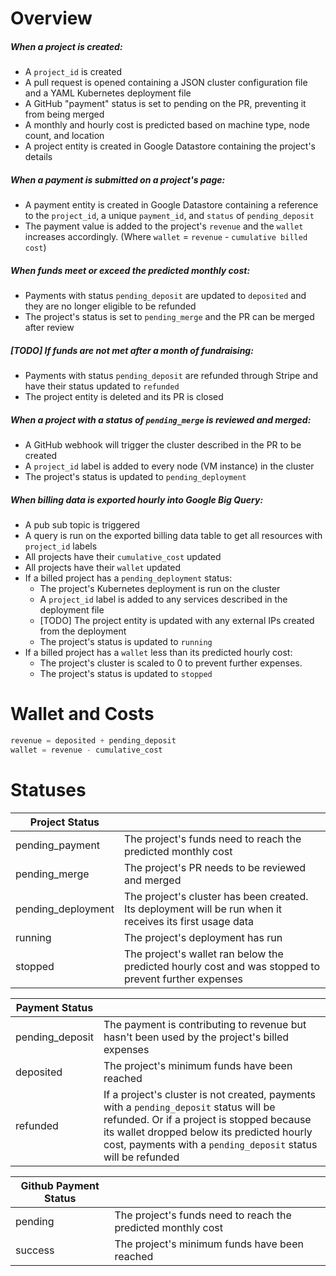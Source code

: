 # Overview
##### When a project is created:
- A `project_id` is created
- A pull request is opened containing a JSON cluster configuration file and a YAML Kubernetes deployment file
- A GitHub "payment" status is set to pending on the PR, preventing it from being merged
- A monthly and hourly cost is predicted based on machine type, node count, and location
- A project entity is created in Google Datastore containing the project's details

##### When a payment is submitted on a project's page:
- A payment entity is created in Google Datastore containing a reference to the `project_id`, a unique `payment_id`, and `status` of `pending_deposit`
- The payment value is added to the project's `revenue` and the `wallet` increases accordingly. (Where `wallet` = `revenue` - `cumulative billed cost`)

##### When funds meet or exceed the predicted monthly cost:
- Payments with status `pending_deposit` are updated to `deposited` and they are no longer eligible to be refunded
- The project's status is set to `pending_merge` and the PR can be merged after review

##### [TODO] If funds are not met after a month of fundraising:
- Payments with status `pending_deposit` are refunded through Stripe and have their status updated to `refunded`
- The project entity is deleted and its PR is closed

##### When a project with a status of `pending_merge` is reviewed and merged:
- A GitHub webhook will trigger the cluster described in the PR to be created
- A `project_id` label is added to every node (VM instance) in the cluster
- The project's status is updated to `pending_deployment`

##### When billing data is exported hourly into Google Big Query:
- A pub sub topic is triggered
- A query is run on the exported billing data table to get all resources with `project_id` labels
- All projects have their `cumulative_cost` updated
- All projects have their `wallet` updated
- If a billed project has a `pending_deployment` status:
    - The project's Kubernetes deployment is run on the cluster
    - A `project_id` label is added to any services described in the deployment file
    - [TODO] The project entity is updated with any external IPs created from the deployment
    - The project's status is updated to `running`
- If a billed project has a `wallet` less than its predicted hourly cost:
    - The project's cluster is scaled to 0 to prevent further expenses.
    - The project's status is updated to `stopped`


# Wallet and Costs
```js
revenue = deposited + pending_deposit
wallet = revenue - cumulative_cost
```

# Statuses
| Project Status     |                                                                                                          |
|--------------------|----------------------------------------------------------------------------------------------------------|
| pending_payment    | The project's funds need to reach the predicted monthly cost                                             |
| pending_merge      | The project's PR needs to be reviewed and merged                                                         |
| pending_deployment | The project's cluster has been created. Its deployment will be run when it receives its first usage data |
| running            | The project's deployment has run                                                                         |
| stopped            | The project's wallet ran below the predicted hourly cost and was stopped to prevent further expenses     |


| Payment Status  |                                                                                                                                                                                                                                                     |
|-----------------|-----------------------------------------------------------------------------------------------------------------------------------------------------------------------------------------------------------------------------------------------------|
| pending_deposit | The payment is contributing to revenue but hasn't been used by the project's billed expenses                                                                                                                                                        |
| deposited       | The project's minimum funds have been reached                                                                                                                                                                                                       |
| refunded        | If a project's cluster is not created, payments with a `pending_deposit` status will be refunded.  Or if a project is stopped because its wallet dropped below its predicted hourly cost, payments with a `pending_deposit` status will be refunded |

| Github Payment Status |                                                              |
|---------------------|--------------------------------------------------------------|
| pending             | The project's funds need to reach the predicted monthly cost |
| success             | The project's minimum funds have been reached                |
